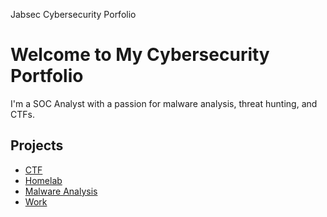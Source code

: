   Jabsec Cybersecurity Porfolio

Welcome to My Cybersecurity Portfolio
=====================================

I'm a SOC Analyst with a passion for malware analysis, threat hunting, and CTFs.

Projects
--------

*   [CTF](ctf/ctf.html)
*   [Homelab](homelab/homelab.html)
*   [Malware Analysis](malware/malware.html)
*   [Work](work/work.html)
